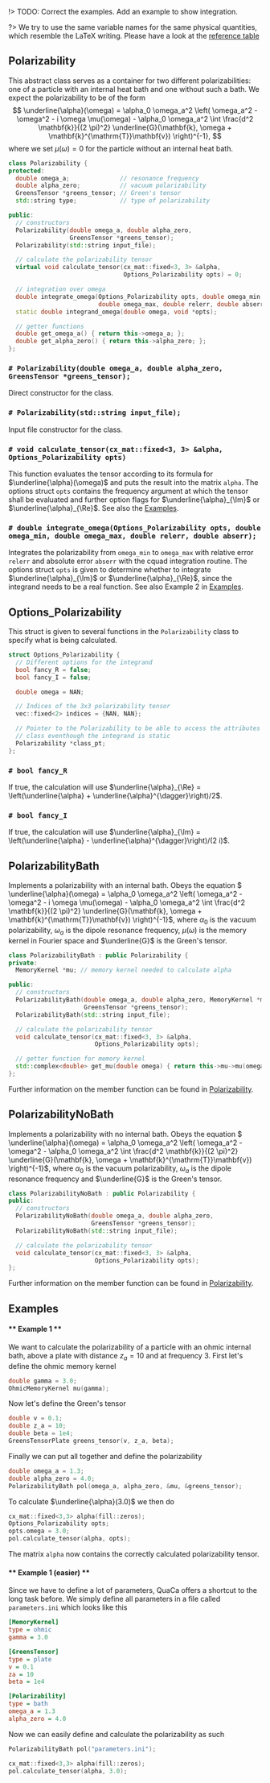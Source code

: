 !> TODO: Correct the examples. Add an example to show integration.

?> We try to use the same variable names for the same physical quantities, which resemble the LaTeX writing. Please have a look at the [reference table](documentation/units)

## Polarizability
This abstract class serves as a container for two different polarizabilities: one of a particle with an internal heat bath and one without such a bath.
We expect the polarizability to be of the form
$$  \underline{\alpha}(\omega) = \alpha_0 \omega_a^2 \left( \omega_a^2 - \omega^2 - i \omega \mu(\omega) - \alpha_0 \omega_a^2 \int \frac{d^2 \mathbf{k}}{(2 \pi)^2} \underline{G}(\mathbf{k}, \omega + \mathbf{k}^{\mathrm{T}}\mathbf{v}) \right)^{-1}, $$
where we set $\mu(\omega) = 0$ for the particle without an internal heat bath.

```cpp
class Polarizability {
protected:
  double omega_a;              // resonance frequency
  double alpha_zero;           // vacuum polarizability
  GreensTensor *greens_tensor; // Green's tensor
  std::string type;            // type of polarizability

public:
  // constructors
  Polarizability(double omega_a, double alpha_zero,
                 GreensTensor *greens_tensor);
  Polarizability(std::string input_file);

  // calculate the polarizability tensor
  virtual void calculate_tensor(cx_mat::fixed<3, 3> &alpha,
                                Options_Polarizability opts) = 0;

  // integration over omega
  double integrate_omega(Options_Polarizability opts, double omega_min,
                         double omega_max, double relerr, double abserr);
  static double integrand_omega(double omega, void *opts);

  // getter functions
  double get_omega_a() { return this->omega_a; };
  double get_alpha_zero() { return this->alpha_zero; };
};
```

### `# Polarizability(double omega_a, double alpha_zero, GreensTensor *greens_tensor);`
Direct constructor for the class.

### `# Polarizability(std::string input_file);`
Input file constructor for the class.

### `# void calculate_tensor(cx_mat::fixed<3, 3> &alpha, Options_Polarizability opts)`
This function evaluates the tensor according to its formula for $\underline{\alpha}(\omega)$ and puts the result into the matrix `alpha`.
The options struct `opts` contains the frequency argument at which the tensor shall be evaluated and further option flags for $\underline{\alpha}_{\Im}$ or $\underline{\alpha}_{\Re}$. See also the [Examples](#Examples).

### `# double integrate_omega(Options_Polarizability opts, double omega_min, double omega_max, double relerr, double abserr); `
Integrates the polarizability from `omega_min` to `omega_max` with relative error `relerr` and absolute error `abserr` with the cquad integration routine.
The options struct `opts` is given to determine whether to integrate $\underline{\alpha}_{\Im}$ or $\underline{\alpha}_{\Re}$, since the integrand needs to be a real function. See also Example 2 in [Examples](#Examples).

## Options_Polarizability
This struct is given to several functions in the `Polarizability` class to specify what is being calculated.

```cpp
struct Options_Polarizability {
  // Different options for the integrand
  bool fancy_R = false;
  bool fancy_I = false;

  double omega = NAN;

  // Indices of the 3x3 polarizability tensor
  vec::fixed<2> indices = {NAN, NAN};

  // Pointer to the Polarizability to be able to access the attributes of the
  // class eventhough the integrand is static
  Polarizability *class_pt;
};
```

### `# bool fancy_R`
If true, the calculation will use $\underline{\alpha}_{\Re} = \left(\underline{\alpha} + \underline{\alpha}^{\dagger}\right)/2$.

### `# bool fancy_I`
If true, the calculation will use $\underline{\alpha}_{\Im} = \left(\underline{\alpha} - \underline{\alpha}^{\dagger}\right)/(2 i)$.

## PolarizabilityBath
Implements a polarizability with an internal bath.
Obeys the equation
$  \underline{\alpha}(\omega) = \alpha_0 \omega_a^2 \left( \omega_a^2 - \omega^2 - i \omega \mu(\omega) - \alpha_0 \omega_a^2 \int \frac{d^2 \mathbf{k}}{(2 \pi)^2} \underline{G}(\mathbf{k}, \omega + \mathbf{k}^{\mathrm{T}}\mathbf{v}) \right)^{-1}$,
where $\alpha_0$ is the vacuum polarizability, $\omega_a$ is the dipole resonance frequency, $\mu(\omega)$ is the memory kernel in Fourier space and $\underline{G}$ is the Green's tensor.

```cpp
class PolarizabilityBath : public Polarizability {
private:
  MemoryKernel *mu; // memory kernel needed to calculate alpha

public:
  // constructors
  PolarizabilityBath(double omega_a, double alpha_zero, MemoryKernel *mu,
                     GreensTensor *greens_tensor);
  PolarizabilityBath(std::string input_file);

  // calculate the polarizability tensor
  void calculate_tensor(cx_mat::fixed<3, 3> &alpha,
                        Options_Polarizability opts);

  // getter function for memory kernel
  std::complex<double> get_mu(double omega) { return this->mu->mu(omega); };
};
```
Further information on the member function can be found in [Polarizability](#Polarizability).

## PolarizabilityNoBath
Implements a polarizability with no internal bath.
Obeys the equation
$  \underline{\alpha}(\omega) = \alpha_0 \omega_a^2 \left( \omega_a^2 - \omega^2 - \alpha_0 \omega_a^2 \int \frac{d^2 \mathbf{k}}{(2 \pi)^2} \underline{G}(\mathbf{k}, \omega + \mathbf{k}^{\mathrm{T}}\mathbf{v}) \right)^{-1}$,
where $\alpha_0$ is the vacuum polarizability, $\omega_a$ is the dipole resonance frequency and $\underline{G}$ is the Green's tensor.
```cpp
class PolarizabilityNoBath : public Polarizability {
public:
  // constructors
  PolarizabilityNoBath(double omega_a, double alpha_zero,
                       GreensTensor *greens_tensor);
  PolarizabilityNoBath(std::string input_file);

  // calculate the polarizability tensor
  void calculate_tensor(cx_mat::fixed<3, 3> &alpha,
                        Options_Polarizability opts);
};
```
Further information on the member function can be found in [Polarizability](#Polarizability).


## Examples
<!-- tabs:start -->

#### ** Example 1 **

We want to calculate the polarizability of a particle with an ohmic internal bath, above a plate with distance $z_a = 10$ and at frequency $3$.
First let's define the ohmic memory kernel
```cpp
double gamma = 3.0;
OhmicMemoryKernel mu(gamma);
```
Now let's define the Green's tensor
```cpp
double v = 0.1;
double z_a = 10;
double beta = 1e4;
GreensTensorPlate greens_tensor(v, z_a, beta);
```
Finally we can put all together and define the polarizability
```cpp
double omega_a = 1.3;
double alpha_zero = 4.0;
PolarizabilityBath pol(omega_a, alpha_zero, &mu, &greens_tensor);
```
To calculate $\underline{\alpha}(3.0)$ we then do
```cpp
cx_mat::fixed<3,3> alpha(fill::zeros);
Options_Polarizability opts;
opts.omega = 3.0;
pol.calculate_tensor(alpha, opts);
```
The matrix `alpha` now contains the correctly calculated polarizability tensor.


#### ** Example 1 (easier) **
Since we have to define a lot of parameters, QuaCa offers a shortcut to the long task before.
We simply define all parameters in a file called `parameters.ini` which looks like this
```ini
[MemoryKernel]
type = ohmic
gamma = 3.0

[GreensTensor]
type = plate
v = 0.1
za = 10
beta = 1e4

[Polarizability]
type = bath
omega_a = 1.3
alpha_zero = 4.0
```
Now we can easily define and calculate the polarizability as such
```cpp
PolarizabilityBath pol("parameters.ini");

cx_mat::fixed<3,3> alpha(fill::zeros);
pol.calculate_tensor(alpha, 3.0);
```



<!-- tabs:end -->
